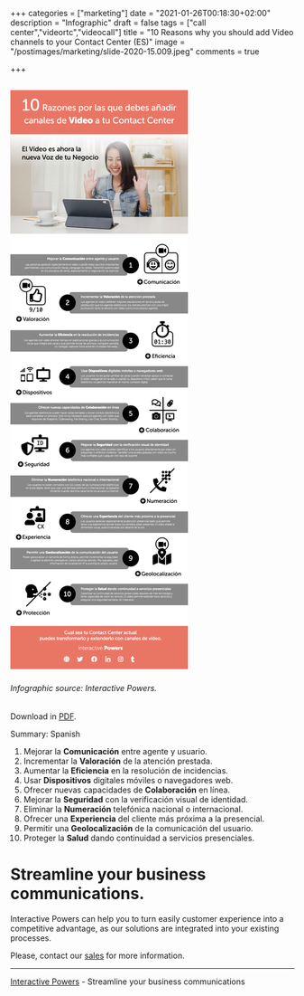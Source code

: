 +++
categories = ["marketing"]
date = "2021-01-26T00:18:30+02:00"
description = "Infographic"
draft = false
tags = ["call center","videortc","videocall"]
title = "10 Reasons why you should add Video channels to your Contact Center (ES)"
image = "/postimages/marketing/slide-2020-15.009.jpeg"
comments = true

+++

![Video Contact Center Infographic](/postimages/marketing/infographic-video-CC.png)
-------
###### Infographic source: Interactive Powers.

Download in [PDF](/postimages/marketing/infographic-video-CC.pdf).

Summary: Spanish

1. Mejorar la **Comunicación** entre agente y usuario.
2. Incrementar la **Valoración** de la atención prestada.
3. Aumentar la **Eficiencia** en la resolución de incidencias.
4. Usar **Dispositivos** digitales móviles o navegadores web.
5. Ofrecer nuevas capacidades de **Colaboración** en línea.
6. Mejorar la **Seguridad** con la verificación visual de identidad.
7. Eliminar la **Numeración** telefónica nacional o internacional.
8. Ofrecer una **Experiencia** del cliente más próxima a la presencial.
9. Permitir una **Geolocalización** de la comunicación del usuario.
10. Proteger la **Salud** dando continuidad a servicios presenciales.

# Streamline your business communications.

Interactive Powers can help you to turn easily customer experience into a competitive advantage, as our solutions are integrated into your existing processes.

Please, contact our [sales](https://www.ivrpowers.com/support-services/) for more information.

---
[Interactive Powers](https://www.ivrpowers.com/) - Streamline your business communications
